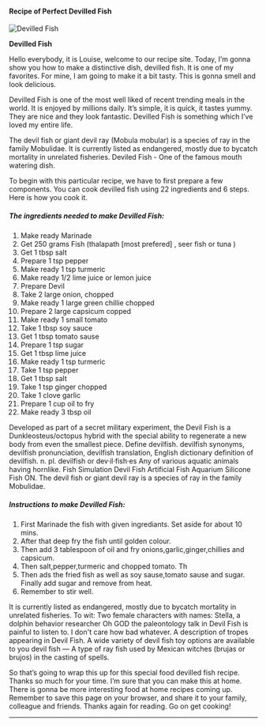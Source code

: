             

#### Recipe of Perfect Devilled Fish

![Devilled Fish](https://img-global.cpcdn.com/recipes/6463035243757568/751x532cq70/devilled-fish-recipe-main-photo.jpg)

**Devilled Fish**

Hello everybody, it is Louise, welcome to our recipe site. Today, I’m gonna show you how to make a distinctive dish, devilled fish. It is one of my favorites. For mine, I am going to make it a bit tasty. This is gonna smell and look delicious.

Devilled Fish is one of the most well liked of recent trending meals in the world. It is enjoyed by millions daily. It’s simple, it is quick, it tastes yummy. They are nice and they look fantastic. Devilled Fish is something which I’ve loved my entire life.

The devil fish or giant devil ray (Mobula mobular) is a species of ray in the family Mobulidae. It is currently listed as endangered, mostly due to bycatch mortality in unrelated fisheries. Deviled Fish - One of the famous mouth watering dish.

To begin with this particular recipe, we have to first prepare a few components. You can cook devilled fish using 22 ingredients and 6 steps. Here is how you cook it.

##### The ingredients needed to make Devilled Fish:

1.  Make ready Marinade
2.  Get 250 grams Fish (thalapath \[most prefered\] , seer fish or tuna )
3.  Get 1 tbsp salt
4.  Prepare 1 tsp pepper
5.  Make ready 1 tsp turmeric
6.  Make ready 1/2 lime juice or lemon juice
7.  Prepare Devil
8.  Take 2 large onion, chopped
9.  Make ready 1 large green chillie chopped
10.  Prepare 2 large capsicum copped
11.  Make ready 1 small tomato
12.  Take 1 tbsp soy sauce
13.  Get 1 tbsp tomato sause
14.  Prepare 1 tsp sugar
15.  Get 1 tbsp lime juice
16.  Make ready 1 tsp turmeric
17.  Take 1 tsp pepper
18.  Get 1 tbsp salt
19.  Take 1 tsp ginger chopped
20.  Take 1 clove garlic
21.  Prepare 1 cup oil to fry
22.  Make ready 3 tbsp oil

Developed as part of a secret military experiment, the Devil Fish is a Dunkleosteus/octopus hybrid with the special ability to regenerate a new body from even the smallest piece. Define devilfish. devilfish synonyms, devilfish pronunciation, devilfish translation, English dictionary definition of devilfish. n. pl. devilfish or dev·il·fish·es Any of various aquatic animals having hornlike. Fish Simulation Devil Fish Artificial Fish Aquarium Silicone Fish ON. The devil fish or giant devil ray is a species of ray in the family Mobulidae.

##### Instructions to make Devilled Fish:

1.  First Marinade the fish with given ingrediants. Set aside for about 10 mins.
2.  After that deep fry the fish until golden colour.
3.  Then add 3 tablespoon of oil and fry onions,garlic,ginger,chillies and capsicum.
4.  Then salt,pepper,turmeric and chopped tomato. Th
5.  Then ads the fried fish as well as soy sause,tomato sause and sugar. Finally add sugar and remove from heat.
6.  Remember to stir well.

It is currently listed as endangered, mostly due to bycatch mortality in unrelated fisheries. To wit: Two female characters with names: Stella, a dolphin behavior researcher Oh GOD the paleontology talk in Devil Fish is painful to listen to. I don't care how bad whatever. A description of tropes appearing in Devil Fish. A wide variety of devil fish toy options are available to you devil fish — A type of ray fish used by Mexican witches (brujas or brujos) in the casting of spells.

So that’s going to wrap this up for this special food devilled fish recipe. Thanks so much for your time. I’m sure that you can make this at home. There is gonna be more interesting food at home recipes coming up. Remember to save this page on your browser, and share it to your family, colleague and friends. Thanks again for reading. Go on get cooking!

* * *